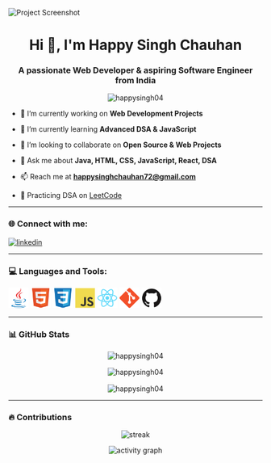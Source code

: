 ![Project Screenshot](https://github.com/Happy-Singh-Chauhan/happysingh/blob/main/GitHub-Banner.jpg?raw=true)


<h1 align="center">Hi 👋, I'm Happy Singh Chauhan</h1>
<h3 align="center">A passionate Web Developer & aspiring Software Engineer from India</h3>

<p align="center">
  <img src="https://komarev.com/ghpvc/?username=happysingh04&label=Profile%20views&color=0e75b6&style=flat" alt="happysingh04" />
</p>

- 🔭 I’m currently working on **Web Development Projects**

- 🌱 I’m currently learning **Advanced DSA & JavaScript**

- 👯 I’m looking to collaborate on **Open Source & Web Projects**

- 💬 Ask me about **Java, HTML, CSS, JavaScript, React, DSA**

- 📫 Reach me at **happysinghchauhan72@gmail.com**

- 🧠 Practicing DSA on [LeetCode](https://leetcode.com/u/Happy-Singh-Chauhan/)

---

### 🌐 Connect with me:

<p align="left">
  <a href="https://linkedin.com/in/happy-singh-chauhan-18965428b/" target="blank">
    <img align="center" src="https://cdn.jsdelivr.net/npm/simple-icons@3.0.1/icons/linkedin.svg" alt="linkedin" height="30" width="40" />
  </a>
</p>

---

### 💻 Languages and Tools:

<p align="left">
  <img src="https://raw.githubusercontent.com/devicons/devicon/master/icons/java/java-original.svg" alt="java" width="40" height="40"/>
  <img src="https://raw.githubusercontent.com/devicons/devicon/master/icons/html5/html5-original.svg" alt="html5" width="40" height="40"/>
  <img src="https://raw.githubusercontent.com/devicons/devicon/master/icons/css3/css3-original.svg" alt="css3" width="40" height="40"/>
  <img src="https://raw.githubusercontent.com/devicons/devicon/master/icons/javascript/javascript-original.svg" alt="javascript" width="40" height="40"/>
  <img src="https://raw.githubusercontent.com/devicons/devicon/master/icons/react/react-original.svg" alt="react" width="40" height="40"/>
  <img src="https://raw.githubusercontent.com/devicons/devicon/master/icons/git/git-original.svg" alt="git" width="40" height="40"/>
  <img src="https://raw.githubusercontent.com/devicons/devicon/master/icons/github/github-original.svg" alt="github" width="40" height="40"/>
</p>

---

### 📊 GitHub Stats

<p align="center">
  <img align="center" src="https://github-readme-stats.vercel.app/api?username=happysingh04&show_icons=true&locale=en" alt="happysingh04" />
</p>
<p align="center">
  <img align="center" src="https://github-readme-streak-stats.herokuapp.com/?user=happysingh04&" alt="happysingh04" />
</p>
<p align="center">
  <img align="center" src="https://github-readme-stats.vercel.app/api/top-langs?username=happysingh04&show_icons=true&locale=en&layout=compact" alt="happysingh04" />
</p>

---

### 🔥 Contributions

<p align="center">
  <img src="https://github-readme-streak-stats.herokuapp.com/?user=happysingh04&theme=default" alt="streak"/>
</p>

<p align="center">
  <img src="https://github-readme-activity-graph.cyclic.app/graph?username=happysingh04&bg_color=ffffff&color=000000&line=00bcd4&point=000000&area=true&hide_border=true" alt="activity graph" />
</p>
